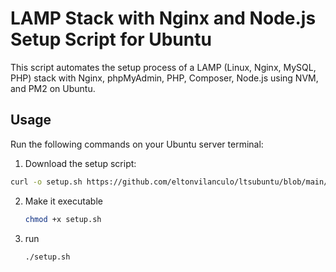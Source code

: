 # LAMP Stack with Nginx and Node.js Setup Script for Ubuntu

This script automates the setup process of a LAMP (Linux, Nginx, MySQL, PHP) stack with Nginx, phpMyAdmin, PHP, Composer, Node.js using NVM, and PM2 on Ubuntu.

## Usage

Run the following commands on your Ubuntu server terminal:

1. Download the setup script:
```bash
curl -o setup.sh https://github.com/eltonvilanculo/ltsubuntu/blob/main/setup.sh
```
2. Make it executable
   ```bash
   chmod +x setup.sh
   ```
3. run
   ```bash
   ./setup.sh
   ```


